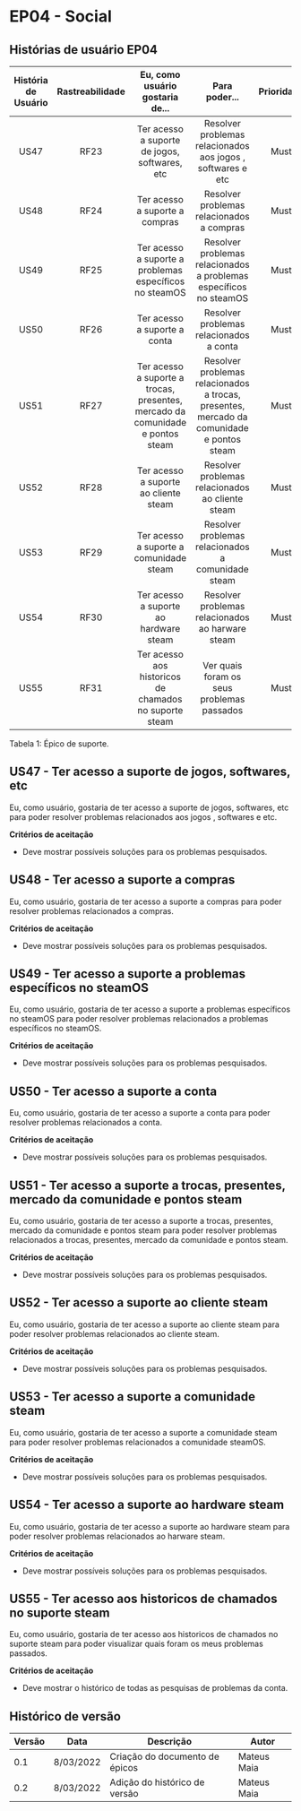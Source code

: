 # EP04 - Social

## Histórias de usuário EP04

| História de Usuário | Rastreabilidade |    Eu, como usuário gostaria de...    |                                  Para poder...                                   | Prioridade |
| :-----------------: | :-------------: | :-----------------------------------: | :------------------------------------------------------------------------------: | :--------: |
|        US47         |       RF23       |     Ter acesso a suporte de jogos, softwares, etc     |       Resolver problemas relacionados aos jogos , softwares e etc            |    Must    |
|        US48         |       RF24       |    Ter acesso a suporte a compras    |   Resolver problemas relacionados a compras     |    Must    |
|        US49         |       RF25       |    Ter acesso a suporte a problemas específicos no steamOS        |   Resolver problemas relacionados a problemas específicos no steamOS   |    Must    |
|        US50         |      RF26       |  Ter acesso a suporte a conta   |   Resolver problemas relacionados a conta      |    Must    |
|        US51         |      RF27       |  Ter acesso a suporte a trocas, presentes, mercado da comunidade e pontos steam      | Resolver problemas relacionados a trocas, presentes, mercado da comunidade e pontos steam |    Must    |
|        US52         |      RF28       |  Ter acesso a suporte ao cliente steam     |  Resolver problemas relacionados ao cliente steam     |    Must    |
|        US53         |      RF29       |  Ter acesso a suporte a comunidade steam   |   Resolver problemas relacionados a comunidade steam   |   Must   |
|        US54         |      RF30       |  Ter acesso a suporte ao hardware steam |  Resolver problemas relacionados ao harware steam   |   Must   |
|        US55         |      RF31       | Ter acesso aos historicos de chamados no suporte steam |  Ver quais foram os seus problemas passados |   Must   |

<figcaption>Tabela 1: Épico de suporte.</figcaption>

## US47 - Ter acesso a suporte de jogos, softwares, etc

Eu, como usuário, gostaria de ter acesso a suporte de jogos, softwares, etc para poder resolver problemas relacionados aos jogos , softwares e etc.

**Critérios de aceitação**

* Deve mostrar possíveis soluções para os problemas pesquisados.

## US48 - Ter acesso a suporte a compras

Eu, como usuário, gostaria de ter acesso a suporte a compras para poder resolver problemas relacionados a compras.

**Critérios de aceitação**

* Deve mostrar possíveis soluções para os problemas pesquisados.

## US49 - Ter acesso a suporte a problemas específicos no steamOS

Eu, como usuário, gostaria de ter acesso a suporte a problemas específicos no steamOS para poder resolver problemas relacionados a problemas específicos no steamOS.

**Critérios de aceitação**

* Deve mostrar possíveis soluções para os problemas pesquisados.

## US50 - Ter acesso a suporte a conta

Eu, como usuário, gostaria de ter acesso a suporte a conta para poder resolver problemas relacionados a conta.

**Critérios de aceitação**

* Deve mostrar possíveis soluções para os problemas pesquisados.

## US51 - Ter acesso a suporte a trocas, presentes, mercado da comunidade e pontos steam

Eu, como usuário, gostaria de ter acesso a suporte a trocas, presentes, mercado da comunidade e pontos steam para poder resolver problemas relacionados a trocas, presentes, mercado da comunidade e pontos steam.

**Critérios de aceitação**

* Deve mostrar possíveis soluções para os problemas pesquisados.

## US52 - Ter acesso a suporte ao cliente steam

Eu, como usuário, gostaria de ter acesso a suporte ao cliente steam para poder resolver problemas relacionados ao cliente steam.

**Critérios de aceitação**

* Deve mostrar possíveis soluções para os problemas pesquisados.

## US53 - Ter acesso a suporte a comunidade steam

Eu, como usuário, gostaria de ter acesso a suporte a comunidade steam para poder resolver problemas relacionados a comunidade steamOS.

**Critérios de aceitação**

* Deve mostrar possíveis soluções para os problemas pesquisados.

## US54 - Ter acesso a suporte ao hardware steam

Eu, como usuário, gostaria de ter acesso a suporte ao hardware steam para poder resolver problemas relacionados ao harware steam.

**Critérios de aceitação**

* Deve mostrar possíveis soluções para os problemas pesquisados.

## US55 - Ter acesso aos historicos de chamados no suporte steam

Eu, como usuário, gostaria de ter acesso aos historicos de chamados no suporte steam para poder visualizar quais foram os meus problemas passados.

**Critérios de aceitação**

* Deve mostrar o histórico de todas as pesquisas de problemas da conta. 

## Histórico de versão

| Versão | Data       | Descrição                        | Autor        |
| ------ | ---------- | -------------------------------- | ------------ |
| 0.1    | 8/03/2022 | Criação do documento de épicos | Mateus Maia |
| 0.2    | 8/03/2022 | Adição do histórico de versão | Mateus Maia |
